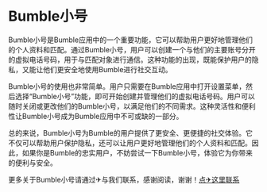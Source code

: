 # Bumble小号

Bumble小号是Bumble应用中的一个重要功能，它可以帮助用户更好地管理他们的个人资料和匹配。通过Bumble小号，用户可以创建一个与他们的主要账号分开的虚拟电话号码，用于与匹配对象进行通信。这种功能的出现，既能保护用户的隐私，又能让他们更安全地使用Bumble进行社交互动。

Bumble小号的使用也非常简单。用户只需要在Bumble应用中打开设置菜单，然后选择“Bumble小号”功能，即可开始创建并管理他们的虚拟电话号码。用户可以随时关闭或更改他们的Bumble小号，以满足他们的不同需求。这种灵活性和便利性让Bumble小号成为Bumble应用中不可或缺的一部分。

总的来说，Bumble小号为Bumble的用户提供了更安全、更便捷的社交体验。它不仅可以帮助用户保护隐私，还可以让用户更好地管理他们的个人资料和匹配。因此，如果你是Bumble的忠实用户，不妨尝试一下Bumble小号，体验它为你带来的便利与安全。

更多关于Bumble小号请通过✈与我们联系，感谢阅读，谢谢！[点✈这里联系](https://lm.k02.cc)